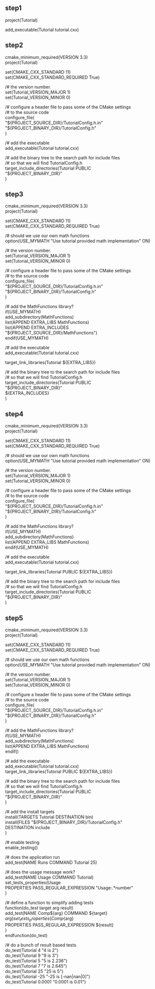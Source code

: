 ## step1
project(Tutorial)

add_executable(Tutorial tutorial.cxx)

## step2
cmake_minimum_required(VERSION 3.3)  
project(Tutorial)  

set(CMAKE_CXX_STANDARD 11)  
set(CMAKE_CXX_STANDARD_REQUIRED True)  

/# the version number.  
set(Tutorial_VERSION_MAJOR 1)  
set(Tutorial_VERSION_MINOR 0)  

/# configure a header file to pass some of the CMake settings  
/# to the source code  
configure_file(  
  "${PROJECT_SOURCE_DIR}/TutorialConfig.h.in"  
  "${PROJECT_BINARY_DIR}/TutorialConfig.h"  
  )  

/# add the executable  
add_executable(Tutorial tutorial.cxx)  

/# add the binary tree to the search path for include files  
/# so that we will find TutorialConfig.h  
target_include_directories(Tutorial PUBLIC  
                           "${PROJECT_BINARY_DIR}"  
                           )  

## step3
cmake_minimum_required(VERSION 3.3)  
project(Tutorial)  

set(CMAKE_CXX_STANDARD 11)  
set(CMAKE_CXX_STANDARD_REQUIRED True)  

/# should we use our own math functions  
option(USE_MYMATH "Use tutorial provided math implementation" ON)  

/# the version number.  
set(Tutorial_VERSION_MAJOR 1)  
set(Tutorial_VERSION_MINOR 0)  

/# configure a header file to pass some of the CMake settings  
/# to the source code  
configure_file(  
  "${PROJECT_SOURCE_DIR}/TutorialConfig.h.in"  
  "${PROJECT_BINARY_DIR}/TutorialConfig.h"  
  )  

/# add the MathFunctions library?  
if(USE_MYMATH)  
  add_subdirectory(MathFunctions)  
  list(APPEND EXTRA_LIBS MathFunctions)  
  list(APPEND EXTRA_INCLUDES "${PROJECT_SOURCE_DIR}/MathFunctions")  
endif(USE_MYMATH)  

/# add the executable  
add_executable(Tutorial tutorial.cxx)  

target_link_libraries(Tutorial ${EXTRA_LIBS})  

/# add the binary tree to the search path for include files  
/# so that we will find TutorialConfig.h  
target_include_directories(Tutorial PUBLIC  
                           "${PROJECT_BINARY_DIR}"  
                           ${EXTRA_INCLUDES}  
                           )  

## step4  
cmake_minimum_required(VERSION 3.3)  
project(Tutorial)  
  
set(CMAKE_CXX_STANDARD 11)  
set(CMAKE_CXX_STANDARD_REQUIRED True)  

/# should we use our own math functions  
option(USE_MYMATH "Use tutorial provided math implementation" ON)  

/# the version number.  
set(Tutorial_VERSION_MAJOR 1)  
set(Tutorial_VERSION_MINOR 0)  

/# configure a header file to pass some of the CMake settings  
/# to the source code  
configure_file(  
  "${PROJECT_SOURCE_DIR}/TutorialConfig.h.in"  
  "${PROJECT_BINARY_DIR}/TutorialConfig.h"  
  )  

/# add the MathFunctions library?  
if(USE_MYMATH)  
  add_subdirectory(MathFunctions)  
  list(APPEND EXTRA_LIBS MathFunctions)  
endif(USE_MYMATH)  

/# add the executable  
add_executable(Tutorial tutorial.cxx)  

target_link_libraries(Tutorial PUBLIC ${EXTRA_LIBS})  

/# add the binary tree to the search path for include files  
/# so that we will find TutorialConfig.h  
target_include_directories(Tutorial PUBLIC  
                           "${PROJECT_BINARY_DIR}"  
                           )  


## step5
cmake_minimum_required(VERSION 3.3)  
project(Tutorial)  

set(CMAKE_CXX_STANDARD 11)  
set(CMAKE_CXX_STANDARD_REQUIRED True)  

/# should we use our own math functions  
option(USE_MYMATH "Use tutorial provided math implementation" ON)  

/# the version number.  
set(Tutorial_VERSION_MAJOR 1)  
set(Tutorial_VERSION_MINOR 0)  

/# configure a header file to pass some of the CMake settings  
/# to the source code  
configure_file(  
  "${PROJECT_SOURCE_DIR}/TutorialConfig.h.in"  
  "${PROJECT_BINARY_DIR}/TutorialConfig.h"  
  )  

/# add the MathFunctions library?  
if(USE_MYMATH)  
  add_subdirectory(MathFunctions)  
  list(APPEND EXTRA_LIBS MathFunctions)  
endif()  

/# add the executable  
add_executable(Tutorial tutorial.cxx)  
target_link_libraries(Tutorial PUBLIC ${EXTRA_LIBS})  

/# add the binary tree to the search path for include files  
/# so that we will find TutorialConfig.h  
target_include_directories(Tutorial PUBLIC  
                           "${PROJECT_BINARY_DIR}"  
                           )  

/# add the install targets  
install(TARGETS Tutorial DESTINATION bin)  
install(FILES "${PROJECT_BINARY_DIR}/TutorialConfig.h"  
  DESTINATION include  
  )  

/# enable testing  
enable_testing()  

/# does the application run  
add_test(NAME Runs COMMAND Tutorial 25)  

/# does the usage message work?  
add_test(NAME Usage COMMAND Tutorial)  
set_tests_properties(Usage  
  PROPERTIES PASS_REGULAR_EXPRESSION "Usage:.*number"  
  )  

/# define a function to simplify adding tests  
function(do_test target arg result)  
  add_test(NAME Comp${arg} COMMAND ${target} ${arg})  
  set_tests_properties(Comp${arg}  
    PROPERTIES PASS_REGULAR_EXPRESSION ${result}  
    )  
endfunction(do_test)  

/# do a bunch of result based tests  
do_test(Tutorial 4 "4 is 2")  
do_test(Tutorial 9 "9 is 3")  
do_test(Tutorial 5 "5 is 2.236")  
do_test(Tutorial 7 "7 is 2.645")  
do_test(Tutorial 25 "25 is 5")  
do_test(Tutorial -25 "-25 is [-nan|nan|0]")  
do_test(Tutorial 0.0001 "0.0001 is 0.01")  
